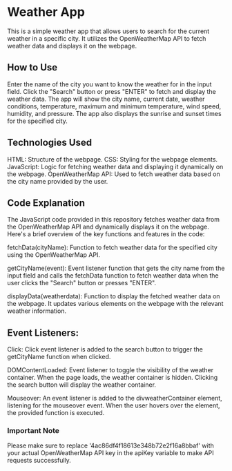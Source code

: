 # Weather App
This is a simple weather app that allows users to search for the current weather in a specific city. It utilizes the OpenWeatherMap API to fetch weather data and displays it on the webpage.

## How to Use
Enter the name of the city you want to know the weather for in the input field.
Click the "Search" button or press "ENTER" to fetch and display the weather data.
The app will show the city name, current date, weather conditions, temperature, maximum and minimum temperature, wind speed, humidity, and pressure.
The app also displays the sunrise and sunset times for the specified city.
## Technologies Used
HTML: Structure of the webpage.
CSS: Styling for the webpage elements.
JavaScript: Logic for fetching weather data and displaying it dynamically on the webpage.
OpenWeatherMap API: Used to fetch weather data based on the city name provided by the user.
## Code Explanation
The JavaScript code provided in this repository fetches weather data from the OpenWeatherMap API and dynamically displays it on the webpage. Here's a brief overview of the key functions and features in the code:

fetchData(cityName): Function to fetch weather data for the specified city using the OpenWeatherMap API.

getCityName(event): Event listener function that gets the city name from the input field and calls the fetchData function to fetch weather data when the user clicks the "Search" button or presses "ENTER".

displayData(weatherdata): Function to display the fetched weather data on the webpage. It updates various elements on the webpage with the relevant weather information.

## Event Listeners:

Click: Click event listener is added to the search button to trigger the getCityName function when clicked.

DOMContentLoaded: Event listener to toggle the visibility of the weather container. When the page loads, the weather container is hidden. Clicking the search button will display the weather container.

Mouseover: An event listener is added to the divweatherContainer element, listening for the mouseover event. When the user hovers over the element, the provided function is executed.

### Important Note
Please make sure to replace '4ac86df4f18613e348b72e2f16a8bbaf' with your actual OpenWeatherMap API key in the apiKey variable to make API requests successfully.